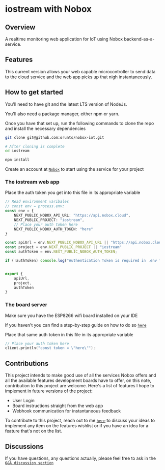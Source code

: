 # iostream with Nobox

## Overview
A realtime monitoring web application for IoT using Nobox backend-as-a-service.

## Features
This current version allows your web capable microcontroller to send data to the cloud service and the web app picks up that nigh instantaneously.

## How to get started
You'll need to have git and the latest LTS version of NodeJs.

You'll also need a package manager, either npm or yarn.

Once you have that set up, run the following commands to clone the repo and install the necessary dependencies

```bash
git clone git@github.com:orunto/nobox-iot.git

# After cloning is complete
cd iostream

npm install
```

Create an account at [`Nobox`](https://nobox.cloud) to start using the service for your project
### The iostream web app
Place the auth token you get into this file in its appropriate variable
```typescript
// Read environment varibales
// const env = process.env;
const env = {
    NEXT_PUBLIC_NOBOX_API_URL: "https://api.nobox.cloud",
    NEXT_PUBLIC_PROJECT: "iostream",
    // Place your auth token here
    NEXT_PUBLIC_NOBOX_AUTH_TOKEN: "here"
}

const apiUrl = env.NEXT_PUBLIC_NOBOX_API_URL || "https://api.nobox.cloud";
const project = env.NEXT_PUBLIC_PROJECT || "iostream"
const authToken = env.NEXT_PUBLIC_NOBOX_AUTH_TOKEN;

if (!authToken) console.log("Authentication Token is required in .env file");


export {
    apiUrl,
    project,
    authToken
}
```

### The board server
Make sure you have the ESP8266 wifi board installed on your IDE

If you haven't you can find a step-by-step guide on how to do so [`here`](https://randomnerdtutorials.com/how-to-install-esp8266-board-arduino-ide/)

Place that same auth token in this file in its appropriate variable
```C
// Place your auth token here
client.println("const token = \"here\"");
```

## Contributions
This project intends to make good use of all the services Nobox offers and all the available features development boards have to offer, on this note, contribution to this project are welcome. Here's a list of features I hope to implement in future versions of the project:

<ul>
    <li>User Login</li>
    <li>Board instructions straight from the web app</li>
    <li>Webhook communication for instantaneous feedback</li>
</ul>

To contribute to this project, reach out to me [`here`](https://github.com/orunto/nobox-iot//discussions/new?category=contributions) to discuss your ideas to implement any item on the features wishlist or if you have an idea for a feature that's not on the list.


## Discussions
If you have questions, any questions actually, please feel free to ask in the [`Q&A discussion section`](https://github.com/orunto/nobox-iot//discussions/new?category=discussions)